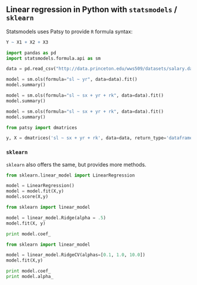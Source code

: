 ## Linear regression in Python with `statsmodels` / `sklearn`

Statsmodels uses Patsy to provide `R` formula syntax:

```R
Y ~ X1 + X2 + X3
```

```Python
import pandas as pd
import statsmodels.formula.api as sm

data = pd.read_csv("http://data.princeton.edu/wws509/datasets/salary.dat", sep='\s+')

model = sm.ols(formula="sl ~ yr", data=data).fit()
model.summary()
```

```Python
model = sm.ols(formula="sl ~ sx + yr + rk", data=data).fit()
model.summary()

model = sm.ols(formula="sl ~ sx + yr + rk", data=data).fit()
model.summary()
```


```Python
from patsy import dmatrices

y, X = dmatrices('sl ~ sx + yr + rk', data=data, return_type='dataframe')
```

### `sklearn`

`sklearn` also offers the same, but provides more methods.

```Python
from sklearn.linear_model import LinearRegression

model = LinearRegression()
model = model.fit(X,y)
model.score(X,y)
```

```Python
from sklearn import linear_model

model = linear_model.Ridge(alpha = .5)
model.fit(X, y)

print model.coef_
```


```Python
from sklearn import linear_model

model = linear_model.RidgeCV(alphas=[0.1, 1.0, 10.0])
model.fit(X,y)

print model.coef_
print model.alpha_
```
